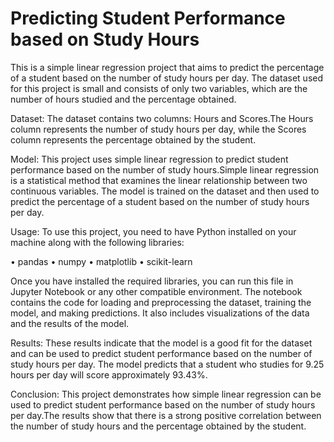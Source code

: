 # Predicting Student Performance based on Study Hours
This is a simple linear regression project that aims to predict the percentage of a student based on the number of study hours per day.
The dataset used for this project is small and consists of only two variables, which are the number of hours studied and the percentage obtained.

Dataset:
The dataset contains two columns: Hours and Scores.The Hours column represents the number of study hours per day, while the Scores column represents the percentage obtained by the student.

Model:
This project uses simple linear regression to predict student performance based on the number of study hours.Simple linear regression is a statistical method that examines the linear relationship between two continuous variables.
The model is trained on the dataset and then used to predict the percentage of a student based on the number of study hours per day.

Usage:
To use this project, you need to have Python installed on your machine along with the following libraries:

•	pandas
•	numpy
•	matplotlib
•	scikit-learn

Once you have installed the required libraries, you can run this file in Jupyter Notebook or any other compatible environment.
The notebook contains the code for loading and preprocessing the dataset, training the model, and making predictions. 
It also includes visualizations of the data and the results of the model.

Results:
These results indicate that the model is a good fit for the dataset and can be used to predict student performance based on the number of study hours per day.
The model predicts that a student who studies for 9.25 hours per day will score approximately 93.43%.

Conclusion:
This project demonstrates how simple linear regression can be used to predict student performance based on the number of study hours per day.The results show that there is a strong positive correlation between the number of study hours and the percentage obtained by the student.
